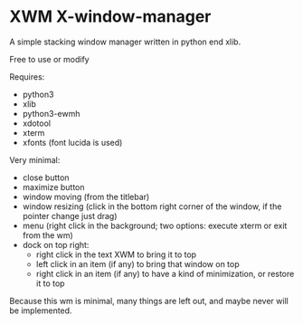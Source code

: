 # XWM X-window-manager
A simple stacking window manager written in python end xlib.

Free to use or modify

Requires:
- python3
- xlib
- python3-ewmh
- xdotool
- xterm
- xfonts (font lucida is used)

Very minimal:
- close button
- maximize button
- window moving (from the titlebar)
- window resizing (click in the bottom right corner of the window, if the pointer change just drag)
- menu (right click in the background; two options: execute xterm or exit from the wm)
- dock on top right:
    - right click in the text XWM to bring it to top
    - left click in an item (if any) to bring that window on top
    - right click in an item (if any) to have a kind of minimization, or restore it to top

Because this wm is minimal, many things are left out, and maybe never will be implemented.


